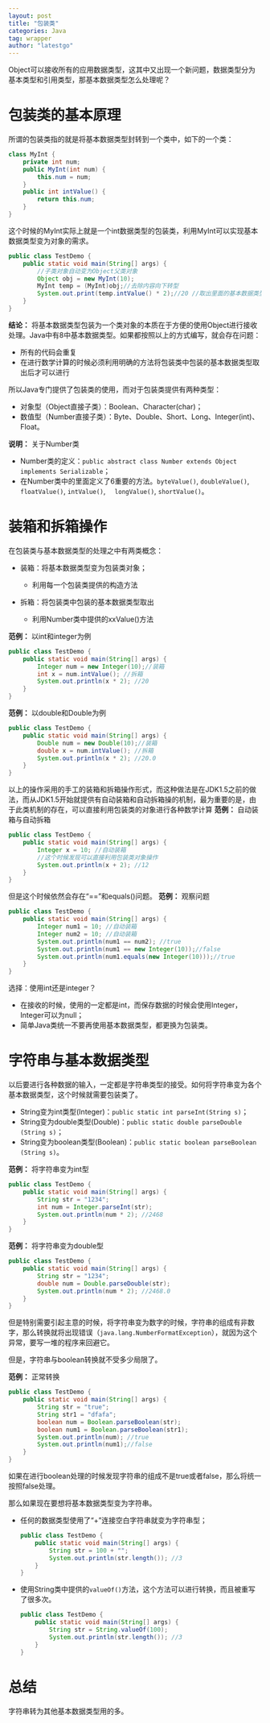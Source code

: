 ```yaml
---
layout: post
title: "包装类"
categories: Java
tag: wrapper
author: "latestgo"
---
```


Object可以接收所有的应用数据类型，这其中又出现一个新问题，数据类型分为基本类型和引用类型，那基本数据类型怎么处理呢？

# 包装类的基本原理

所谓的包装类指的就是将基本数据类型封转到一个类中，如下的一个类：
```java
class MyInt {
	private int num;
	public MyInt(int num) {
		this.num = num;
	}
	public int intValue() {
		return this.num;
	}
}
```
这个时候的MyInt实际上就是一个int数据类型的包装类，利用MyInt可以实现基本数据类型变为对象的需求。
```java
public class TestDemo {
	public static void main(String[] args) {
		//子类对象自动变为Object父类对象
		Object obj = new MyInt(10);
		MyInt temp = (MyInt)obj;//去除内容向下转型
		System.out.print(temp.intValue() * 2);//20 //取出里面的基本数据类型进行操作
	}
}
```
**结论：** 将基本数据类型包装为一个类对象的本质在于方便的使用Object进行接收处理。Java中有8中基本数据类型。如果都按照以上的方式编写，就会存在问题：

- 所有的代码会重复
- 在进行数学计算的时候必须利用明确的方法将包装类中包装的基本数据类型取出后才可以进行

所以Java专门提供了包装类的使用，而对于包装类提供有两种类型：

- 对象型（Object直接子类）：Boolean、Character(char)；
- 数值型（Number直接子类）：Byte、Double、Short、Long、Integer(int)、Float。

**说明：** 关于Number类

- Number类的定义：`public abstract class Number extends Object implements Serializable`；
- 在Number类中的里面定义了6重要的方法。`byteValue()`, `doubleValue()`, `	floatValue()`, `intValue()`, `	longValue()`, `shortValue()`。

# 装箱和拆箱操作

在包装类与基本数据类型的处理之中有两类概念：

- 装箱：将基本数据类型变为包装类对象；

	- 利用每一个包装类提供的构造方法
- 拆箱：将包装类中包装的基本数据类型取出

	- 利用Number类中提供的xxValue()方法

**范例：** 以int和integer为例
```java
public class TestDemo {
	public static void main(String[] args) {
		Integer num = new Integer(10);//装箱
		int x = num.intValue(); //拆箱
		System.out.println(x * 2); //20
	}
}
```
**范例：** 以double和Double为例
```java
public class TestDemo {
	public static void main(String[] args) {
		Double num = new Double(10);//装箱
		double x = num.intValue(); //拆箱
		System.out.println(x * 2); //20.0
	}
}
```
以上的操作采用的手工的装箱和拆箱操作形式，而这种做法是在JDK1.5之前的做法，而从JDK1.5开始就提供有自动装箱和自动拆箱操的机制，最为重要的是，由于此类机制的存在，可以直接利用包装类的对象进行各种数学计算
**范例：** 自动装箱与自动拆箱
```java
public class TestDemo {
	public static void main(String[] args) {
		Integer x = 10; //自动装箱
		//这个时候发现可以直接利用包装类对象操作
		System.out.println(x + 2); //12
	}
}
```
但是这个时候依然会存在“==”和equals()问题。
**范例：** 观察问题
```java
public class TestDemo {
	public static void main(String[] args) {
		Integer num1 = 10; //自动装箱
		Integer num2 = 10; //自动装箱
		System.out.println(num1 == num2); //true
		System.out.println(num1 == new Integer(10));//false
		System.out.println(num1.equals(new Integer(10)));//true
	}
}
```
选择：使用int还是integer？

- 在接收的时候，使用的一定都是int，而保存数据的时候会使用Integer，Integer可以为null；
- 简单Java类统一不要再使用基本数据类型，都更换为包装类。

# 字符串与基本数据类型

以后要进行各种数据的输入，一定都是字符串类型的接受。如何将字符串变为各个基本数据类型，这个时候就需要包装类了。

- String变为int类型(Integer)：`public static int parseInt​(String s)`；
- String变为double类型(Double)：`public static double parseDouble​(String s)`；
- String变为boolean类型(Boolean)：`public static boolean parseBoolean​(String s)`。

**范例：** 将字符串变为int型
```java
public class TestDemo {
	public static void main(String[] args) {
		String str = "1234";
		int num = Integer.parseInt(str);
		System.out.println(num * 2); //2468
	}
}
```
**范例：** 将字符串变为double型
```java
public class TestDemo {
	public static void main(String[] args) {
		String str = "1234";
		double num = Double.parseDouble(str);
		System.out.println(num * 2); //2468.0
	}
}
```
但是特别需要引起主意的时候，将字符串变为数字的时候，字符串的组成有非数字，那么转换就将出现错误（`java.lang.NumberFormatException`），就因为这个异常，要写一堆的程序来回避它。

但是，字符串与boolean转换就不受多少局限了。

**范例：** 正常转换
```java
public class TestDemo {
	public static void main(String[] args) {
		String str = "true";
		String str1 = "dfafa";
		boolean num = Boolean.parseBoolean(str);
		boolean num1 = Boolean.parseBoolean(str1);
		System.out.println(num); //true
		System.out.println(num1);//false
	}
}
```
如果在进行boolean处理的时候发现字符串的组成不是true或者false，那么将统一按照false处理。

那么如果现在要想将基本数据类型变为字符串。

- 任何的数据类型使用了“+”连接空白字符串就变为字符串型；
	```java
	public class TestDemo {
		public static void main(String[] args) {
			String str = 100 + "";
			System.out.println(str.length()); //3
		}
	}
	```
- 使用String类中提供的`valueOf()`方法，这个方法可以进行转换，而且被重写了很多次。
	```java
	public class TestDemo {
		public static void main(String[] args) {
			String str = String.valueOf(100);
			System.out.println(str.length()); //3
		}
	}
	```
# 总结

字符串转为其他基本数据类型用的多。